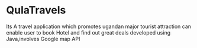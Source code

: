 # QulaTravels
Its A travel application which promotes ugandan major tourist attraction can enable user to book Hotel and find out great deals developed using Java,involves Google map API
